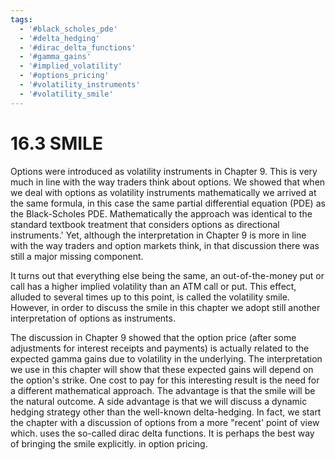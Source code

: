 ```yaml
---
tags:
  - '#black_scholes_pde'
  - '#delta_hedging'
  - '#dirac_delta_functions'
  - '#gamma_gains'
  - '#implied_volatility'
  - '#options_pricing'
  - '#volatility_instruments'
  - '#volatility_smile'
---
```

# 16.3 SMILE  

Options were introduced as volatility instruments in Chapter 9. This is very much in line with the way traders think about options. We showed that when we deal with options as volatility instruments mathematically we arrived at the same formula, in this case the same partial differential equation (PDE) as the Black-Scholes PDE. Mathematically the approach was identical to the standard textbook treatment that considers options as directional instruments.' Yet, although the interpretation in Chapter 9 is more in line with the way traders and option markets think, in that discussion there was still a major missing component.  

It turns out that everything else being the same, an out-of-the-money put or call has a higher implied volatility than an ATM call or put. This effect, alluded to several times up to this point, is called the volatility smile. However, in order to discuss the smile in this chapter we adopt still another interpretation of options as instruments.  

The discussion in Chapter 9 showed that the option price (after some adjustments for interest receipts and payments) is actually related to the expected gamma gains due to volatility in the underlying. The interpretation we use in this chapter will show that these expected gains will depend on the option's strike. One cost to pay for this interesting result is the need for a different mathematical approach. The advantage is that the smile will be the natural outcome. A side advantage is that we will discuss a dynamic hedging strategy other than the well-known delta-hedging. In fact, we start the chapter with a discussion of options from a more "recent' point of view which. uses the so-called dirac delta functions. It is perhaps the best way of bringing the smile explicitly. in option pricing.  
